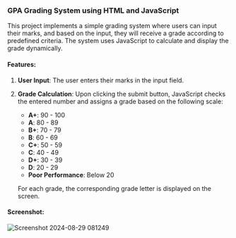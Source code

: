 
### GPA Grading System using HTML and JavaScript

This project implements a simple grading system where users can input their marks, and based on the input, they will receive a grade according to predefined criteria. The system uses JavaScript to calculate and display the grade dynamically.

#### Features:
1. **User Input**: The user enters their marks in the input field.
2. **Grade Calculation**: Upon clicking the submit button, JavaScript checks the entered number and assigns a grade based on the following scale:
   - **A+**: 90 - 100
   - **A**: 80 - 89
   - **B+**: 70 - 79
   - **B**: 60 - 69
   - **C+**: 50 - 59
   - **C**: 40 - 49
   - **D+**: 30 - 39
   - **D**: 20 - 29
   - **Poor Performance**: Below 20
   
   For each grade, the corresponding grade letter is displayed on the screen.


#### Screenshot:

![Screenshot 2024-08-29 081249](https://github.com/user-attachments/assets/f1bf387b-a1a9-420c-af2a-7e1f923fe25d)
